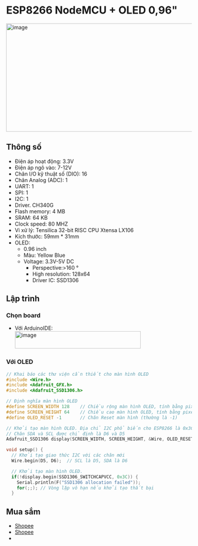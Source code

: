 # ESP8266 NodeMCU + OLED 0,96"

<img width="570" height="294" alt="image" src="https://github.com/user-attachments/assets/4774a73f-f3dc-4c5d-9f7c-5fd0cd2ab522" />

## Thông số

- Điện áp hoạt động: 3.3V
- Điện áp ngõ vào: 7-12V
- Chân I/O kỹ thuật số (DIO): 16
- Chân Analog (ADC): 1
- UART: 1
- SPI: 1
- I2C: 1
- Driver. CH340G
- Flash memory: 4 MB
- SRAM: 64 KB
- Clock speed: 80 MHZ
- Vi xử lý: Tensilica 32-bit RISC CPU Xtensa LX106
- Kích thước: 59mm * 31mm
- OLED:
  - 0.96 inch
  - Màu: Yellow Blue
  - Voltage: 3.3V-5V DC
 	- Perspective:>160 °
	- High resolution: 128x64
	- Driver lC: SSD1306

## Lập trình

### Chọn board

  - Với ArduinoIDE:\
    <img width="341" height="47" alt="image" src="https://github.com/user-attachments/assets/e94e36c5-d2fd-46f3-b05c-d69a8c9d7daa" />

### Với OLED
```C
// Khai báo các thư viện cần thiết cho màn hình OLED
#include <Wire.h>
#include <Adafruit_GFX.h>
#include <Adafruit_SSD1306.h>

// Định nghĩa màn hình OLED
#define SCREEN_WIDTH 128    // Chiều rộng màn hình OLED, tính bằng pixels
#define SCREEN_HEIGHT 64    // Chiều cao màn hình OLED, tính bằng pixels
#define OLED_RESET -1       // Chân Reset màn hình (thường là -1)

// Khởi tạo màn hình OLED. Địa chỉ I2C phổ biến cho ESP8266 là 0x3C
// Chân SDA và SCL được chỉ định là D6 và D5
Adafruit_SSD1306 display(SCREEN_WIDTH, SCREEN_HEIGHT, &Wire, OLED_RESET);

void setup() {
  // Khởi tạo giao thức I2C với các chân mới
  Wire.begin(D5, D6);  // SCL là D5, SDA là D6

  // Khởi tạo màn hình OLED.
  if(!display.begin(SSD1306_SWITCHCAPVCC, 0x3C)) {
    Serial.println(F("SSD1306 allocation failed"));
    for(;;); // Vòng lặp vô hạn nếu khởi tạo thất bại
  }
```

## Mua sắm
 - [Shopee](https://shopee.vn/M%C3%B4-%C4%91un-ESP8266-NodeMCU-v%E1%BB%9Bi-m%C3%A0n-h%C3%ACnh-OLED-0-96--i.52631548.24585286141)
 - [Shopee](https://shopee.vn/B%E1%BA%A3ng-RINABONSINY-ESP8266-B%E1%BA%A3ng-hi%E1%BB%83n-th%E1%BB%8B-OLED-NodeMCU-M%C3%B4-%C4%91un-hi%E1%BB%83n-th%E1%BB%8B-CH340-0-96-inch-%C4%90i%E1%BB%87n-t%E1%BB%AD-DIY-i.1263757561.43361725484?sp_atk=8fa2c983-f598-4d91-88f7-8ca516b8e330&xptdk=8fa2c983-f598-4d91-88f7-8ca516b8e330)
 - 
